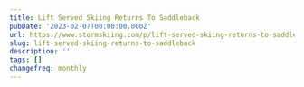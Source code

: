 ```yaml
---
title: Lift Served Skiing Returns To Saddleback
pubDate: '2023-02-07T00:00:00.000Z'
url: https://www.stormskiing.com/p/lift-served-skiing-returns-to-saddleback
slug: lift-served-skiing-returns-to-saddleback
description: ''
tags: []
changefreq: monthly
---
```


<!-- Add post content below -->
